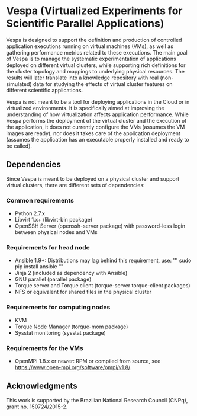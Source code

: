 # Vespa (Virtualized Experiments for Scientific Parallel Applications)

Vespa is designed to support the definition and production of controlled application executions running on virtual machines (VMs), as well as gathering performance metrics related to these executions. The main goal of Vespa is to manage the systematic experimentation of applications deployed on different virtual clusters, while supporting rich definitions for the cluster topology and mappings to underlying physical resources. The results will later translate into a knowledge repository with real (non-simulated) data for studying the effects of virtual cluster features on different scientific applications.

Vespa is not meant to be a tool for deploying applications in the Cloud or in virtualized environments. It is specifically aimed at improving the understanding of how virtualization affects application performance. While Vespa performs the deployment of the virtual cluster and the execution of the application, it does not currently configure the VMs (assumes the VM images are ready), nor does it takes care of the application deployment (assumes the application has an executable properly installed and ready to be called).

## Dependencies

Since Vespa is meant to be deployed on a physical cluster and support virtual clusters, there are different sets of dependencies:

### Common requirements
- Python 2.7.x
- Libvirt 1.x+ (libvirt-bin package)
- OpenSSH Server (openssh-server package) with password-less login between physical nodes and VMs 

### Requirements for head node
- Ansible 1.9+: Distributions may lag behind this requirement, use:
'''
sudo pip install ansible
'''
- Jinja 2 (included as dependency with Ansible)
- GNU parallel (parallel package)
- Torque server and Torque client (torque-server torque-client packages)
- NFS or equivalent for shared files in the physical cluster

### Requirements for computing nodes
- KVM
- Torque Node Manager (torque-mom package)
- Sysstat monitoring (sysstat package)

### Requirements for the VMs
- OpenMPI 1.8.x or newer: RPM or compiled from source,  see https://www.open-mpi.org/software/ompi/v1.8/

## Acknowledgments
This work is supported by the Brazilian National Research Council (CNPq), grant no. 150724/2015-2.